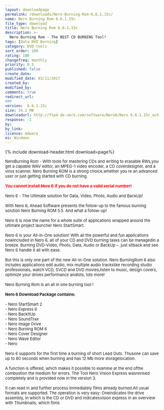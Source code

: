 ```yaml
---
layout: downloadpage
permalink: /downloads/Nero-Burning-Rom-6,6,1,15c/
name: Nero Burning Rom 6.6.1.15c
file_type: download
title: Nero Burning Rom 6.6.1.15c
description: >-
  Nero Burning Rom - The BEST CD BURNING Tool!
tags: [Data DVD Burning]
category: DVD tools
sort_order: 100
rating: 100
changefreq: monthly
priority: 0.5
published: false
create_date: 
modified_date: 03/11/2017
created_by: 
modified_by: 
comments: true
redirect_url: 
### 
version:  6.6.1.15c
size: 34.2 MB
downloadurl: http://ftp4.de.nero.com/software/Nero6/Nero 6.6.1.15c_wch.exe
response: -1
by: 
by_link: 
licence: Adware 
os: Windows
---
```


{% include download-header.html download=page%}

<p style="fix-download-text !important">
<p><font size="2"><p>NeroBurning Rom - With tools for mastering CDs and writing to erasable RWs,you get a capable WAV editor, an MPEG-1 video encoder, a CD coverdesigner, and a virus scanner. Nero Burning ROM is a strong choice,whether you re an advanced user or just getting started with CD burning.<br />
<br />
<font color="#ff0000"><strong>You cannot install Nero 6 if you do not have a valid serial number!</strong></font><br />
<br />
Nero 6 - The Ultimate solution for Data, Video, Photo, Audio and BackUp!<br />
<br />
With Nero 6, Ahead Software presents the follow-up to the famous burning solution Nero Burning ROM 5.5. And what a follow-up! <br />
<br />
Nero 6 is now the name for a whole suite of applications wrapped around the ultimate project launcher Nero StartSmart. <br />
<br />
Nero 6 is your All-in-One solution! With all the powerful and fun applications nowincluded in Nero 6, all of your CD and DVD burning tasks can be managedin a breeze. Burning DVD-Video, Photo, Data, Audio or BackUp –. just sitback and see Nero 6 handle it all with ease. <br />
<br />
But this is only one part of the new All-in-One solution. Nero BurningRom 6 also includes applications edit audio, mix multiple audio trackslike recording studio professionals, watch VCD, SVCD and DVD movies,listen to music, design covers, optimize your drives performance andlots, lots more!<br />
<br />
Nero Burning Rom is an all in one burning tool !<br />
<br />
<strong>Nero 6 Download Package contains: </strong><br />
<br />
- Nero StartSmart 2 <br />
- Nero Express 6 <br />
- Nero BackItUp <br />
- Nero SoundTrax <br />
- Nero Image Drive<br />
- Nero Burning ROM 6 <br />
- Nero Cover Designer <br />
- Nero Wave Editor <br />
- Nero<br />
<br />
Nero 6 supports for the first time a burning of short Lead Outs. Thusone can save up to 80 seconds when burning and has 12 Mb more storagelocation. <br />
<br />
A function is offered, which makes it possible to examine at the end ofthe combustion the medium for errors. The Tool Nero Vision Express wasrevised completely and is provided now in the version 3.<br />
<br />
It can read in and further process immediately films already burned.All usual formats are supported. The operation is very easy: Oneindicates the drive assembly, in which is the CD or DVD and indicatesvision express in an overview with Thumbnails, which films</p></p></p>
